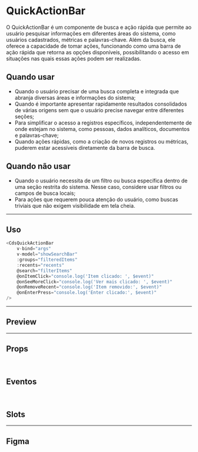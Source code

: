 # QuickActionBar

O QuickActionBar é um componente de busca e ação rápida que permite ao usuário pesquisar informações em diferentes áreas do sistema, como usuários cadastrados, métricas e palavras-chave. Além da busca, ele oferece a capacidade de tomar ações, funcionando como uma barra de ação rápida que retorna as opções disponíveis, possibilitando o acesso em situações nas quais essas ações podem ser realizadas.

## Quando usar

- Quando o usuário precisar de uma busca completa e integrada que abranja diversas áreas e informações do sistema;
- Quando é importante apresentar rapidamente resultados consolidados de várias origens sem que o usuário precise navegar entre diferentes seções;
- Para simplificar o acesso a registros específicos, independentemente de onde estejam no sistema, como pessoas, dados analíticos, documentos e palavras-chave;
- Quando ações rápidas, como a criação de novos registros ou métricas, puderem estar acessíveis diretamente da barra de busca.

## Quando não usar

- Quando o usuário necessita de um filtro ou busca específica dentro de uma seção restrita do sistema. Nesse caso, considere usar filtros ou campos de busca locais;
- Para ações que requerem pouca atenção do usuário, como buscas triviais que não exigem visibilidade em tela cheia.

---

## Uso

```js
<CdsQuickActionBar
	v-bind="args"
	v-model="showSearchBar"
	:groups="filteredItems"
	:recents="recents"
	@search="filterItems"
	@onItemClick="console.log('Item clicado: ', $event)"
	@onSeeMoreClick="console.log('Ver mais clicado: ', $event)"
	@onRemoveRecent="console.log('Item removido:', $event)"
	@onEnterPress="console.log('Enter clicado:', $event)"
/>
```

---

## Preview

<PreviewContainer
	:component="CdsQuickActionBar"
	:events="cdsQuickActionBarEvents"
  :recents
  :groups
/>

---

## Props

<APITable
	name="QuickActionBar"
	section="props"
/>
<br />

## Eventos

<APITable
	name="QuickActionBar"
	section="events"
/>
<br />

## Slots

<APITable
	name="QuickActionBar"
	section="slots"
/>

---

## Figma

<FigmaFrame
	src="https://embed.figma.com/design/J5fTswomlHu7RXk1gwbUq6/Cuida?node-id=2040-370&embed-host=share"
/>

<script setup>
import { ref } from 'vue';
import CdsQuickActionBar from '@/components/QuickActionBar.vue';

const showQuickActionBar = ref(false);

const recents = [
	{
		title: 'Carla Santana',
		cpf: '22233344405',
	},
	{
		title: 'Carlota Oliveira',
	},
	{
		title: 'Rodrigo Barboza',
	},
	{
		title: 'Lucas Barbosa',
		cpf: '22233344405',
	},
	{
		title: 'Greg Uesley Silver',
		cpf: '22233344405',
	},
	{
		title: 'coração',
	},
];

const groups = [
	{
		category: 'Gestantes',
		results: [
			{
				title: 'Carla Santana',
				cpf: '22233344405',
				cns: '900098367891993'
			},
			{
				title: 'Carliane Ferreira',
				cpf: '22233344405',
				cns: '900098367891993'
			},
			{
				title: 'Fernanda Cardoso da Fonseca',
				cpf: '22233344405',
				cns: '900098367891993'
			},
			{
				title: 'Rafael Assunção',
				cpf: '22233344405',
				cns: '900098367891993'
			},
			{
				title: 'Alzira Monte',
				cpf: '22233344405',
				cns: '900098367891993'
			},
			{
				title: 'Antônio de Almeida Castro Silva',
				cpf: '22233344405',
				cns: '900098367891993'
			},
			{
				title: 'Marcela da Cunha',
				cpf: '22233344405',
				cns: '900098367891993'
			},
			{
				title: 'Euclides do Amaral',
				cpf: '22233344405',
				cns: '900098367891993'
			},
			{
				title: 'Constantino Xavier',
				cpf: '22233344405',
				cns: '900098367891993'
			},
		]
	},
	{
		category: 'Métricas',
		results: [
			{
				title: 'Nº de pessoas',
				num: 398,
			},
			{
				title: 'Nº de crianças',
				num: 398,
			},
			{
				title: 'Nº de cachorros',
				num: 3,
			},
			{
				title: 'Nº de gatos',
				num: 0,
			},
			{
				title: 'Média de pessoas',
				num: 398,
			},
			{
				title: 'Moda de animais por residência',
				num: 398,
			},
			{
				title: 'Moda de sertanejo',
				num: 400,
			},
			{
				title: 'Máximo de pessoas em uma residência',
				num: 400,
			},
			{
				title: 'Máximo de pessoas em um bairro',
				num: 400,
			},
			{
				title: 'Máximo de pessoas em uma cidade',
				num: 400,
			},
		]
	},
];

const cdsQuickActionBarEvents = [
	'update:modelValue',
  'search',
  'onItemClick',
  'onSeeMoreClick',
  'close',
  'onRemoveRecent',
  'onEnterPress'
];
</script>
